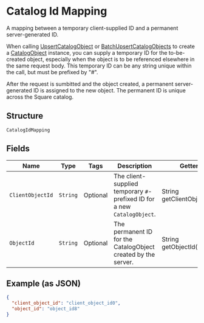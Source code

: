 
# Catalog Id Mapping

A mapping between a temporary client-supplied ID and a permanent server-generated ID.

When calling [UpsertCatalogObject](#endpoint-Catalog-UpsertCatalogObject) or
[BatchUpsertCatalogObjects](#endpoint-Catalog-BatchUpsertCatalogObjects) to
create a [CatalogObject](#type-CatalogObject) instance, you can supply
a temporary ID for the to-be-created object, especially when the object is to be referenced
elsewhere in the same request body. This temporary ID can be any string unique within
the call, but must be prefixed by "#".

After the request is sumbitted and the object created, a permanent server-generated ID is assigned
to the new object. The permanent ID is unique across the Square catalog.

## Structure

`CatalogIdMapping`

## Fields

| Name | Type | Tags | Description | Getter |
|  --- | --- | --- | --- | --- |
| `ClientObjectId` | `String` | Optional | The client-supplied temporary `#`-prefixed ID for a new `CatalogObject`. | String getClientObjectId() |
| `ObjectId` | `String` | Optional | The permanent ID for the CatalogObject created by the server. | String getObjectId() |

## Example (as JSON)

```json
{
  "client_object_id": "client_object_id0",
  "object_id": "object_id8"
}
```

